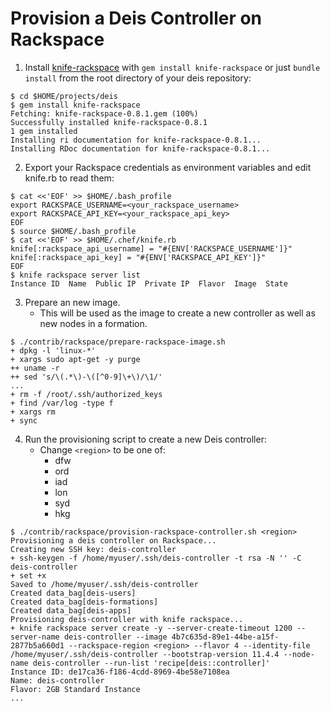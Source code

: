Provision a Deis Controller on Rackspace
========================================

1. Install [knife-rackspace][kniferack] with `gem install knife-rackspace` or just `bundle install` from the root directory of your deis repository:

```console
$ cd $HOME/projects/deis
$ gem install knife-rackspace
Fetching: knife-rackspace-0.8.1.gem (100%)
Successfully installed knife-rackspace-0.8.1
1 gem installed
Installing ri documentation for knife-rackspace-0.8.1...
Installing RDoc documentation for knife-rackspace-0.8.1...
```

2. Export your Rackspace credentials as environment variables and edit knife.rb to read them:

```console
$ cat <<'EOF' >> $HOME/.bash_profile
export RACKSPACE_USERNAME=<your_rackspace_username>
export RACKSPACE_API_KEY=<your_rackspace_api_key>
EOF
$ source $HOME/.bash_profile
$ cat <<'EOF' >> $HOME/.chef/knife.rb
knife[:rackspace_api_username] = "#{ENV['RACKSPACE_USERNAME']}"
knife[:rackspace_api_key] = "#{ENV['RACKSPACE_API_KEY']}"
EOF
$ knife rackspace server list
Instance ID  Name  Public IP  Private IP  Flavor  Image  State
```

3. Prepare an new image.
    * This will be used as the image to create a new controller as well as new nodes in a formation.

```console
$ ./contrib/rackspace/prepare-rackspace-image.sh
+ dpkg -l 'linux-*'
+ xargs sudo apt-get -y purge
++ uname -r
++ sed 's/\(.*\)-\([^0-9]\+\)/\1/'
...
+ rm -f /root/.ssh/authorized_keys
+ find /var/log -type f
+ xargs rm
+ sync
```

4. Run the provisioning script to create a new Deis controller:
    * Change ```<region>``` to be one of:
        * dfw
        * ord
        * iad
        * lon
        * syd
        * hkg

```console
$ ./contrib/rackspace/provision-rackspace-controller.sh <region>
Provisioning a deis controller on Rackspace...
Creating new SSH key: deis-controller
+ ssh-keygen -f /home/myuser/.ssh/deis-controller -t rsa -N '' -C deis-controller
+ set +x
Saved to /home/myuser/.ssh/deis-controller
Created data_bag[deis-users]
Created data_bag[deis-formations]
Created data_bag[deis-apps]
Provisioning deis-controller with knife rackspace...
+ knife rackspace server create -y --server-create-timeout 1200 --server-name deis-controller --image 4b7c635d-89e1-44be-a15f-2877b5a660d1 --rackspace-region <region> --flavor 4 --identity-file /home/myuser/.ssh/deis-controller --bootstrap-version 11.4.4 --node-name deis-controller --run-list 'recipe[deis::controller]'
Instance ID: de17ca36-f186-4cdd-8969-4be58e7108ea
Name: deis-controller
Flavor: 2GB Standard Instance
...
```

[kniferack]: http://docs.opscode.com/plugin_knife_rackspace.html
